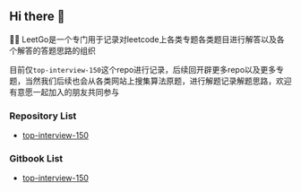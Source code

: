 ## Hi there 👋

<!--

**Here are some ideas to get you started:**

🙋‍♀️ A short introduction - what is your organization all about?
🌈 Contribution guidelines - how can the community get involved?
👩‍💻 Useful resources - where can the community find your docs? Is there anything else the community should know?
🍿 Fun facts - what does your team eat for breakfast?
🧙 Remember, you can do mighty things with the power of [Markdown](https://docs.github.com/github/writing-on-github/getting-started-with-writing-and-formatting-on-github/basic-writing-and-formatting-syntax)
-->

🙋‍♀️ LeetGo是一个专门用于记录对leetcode上各类专题各类题目进行解答以及各个解答的答题思路的组织

目前仅`top-interview-150`这个repo进行记录，后续回开辟更多repo以及更多专题，当然我们后续也会从各类网站上搜集算法原题，进行解题记录解题思路，欢迎有意愿一起加入的朋友共同参与

### Repository List
- [top-interview-150](https://github.com/leetcode-go/top-interview-150)

### Gitbook List
- [top-interview-150](https://leetcodebook-1.gitbook.io/top-interview-150)
